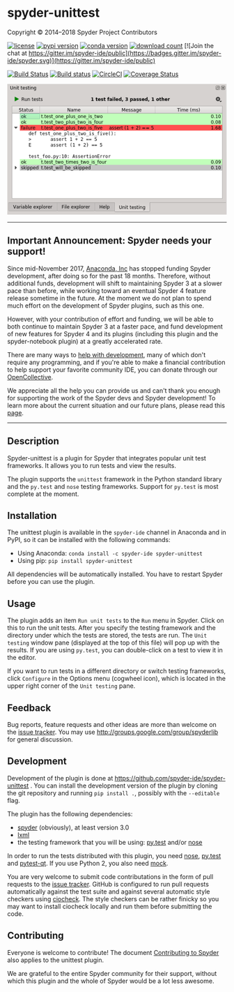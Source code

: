# spyder-unittest

Copyright © 2014–2018 Spyder Project Contributors

[![license](https://img.shields.io/pypi/l/spyder-unittest.svg)](./LICENSE)
[![pypi version](https://img.shields.io/pypi/v/spyder-unittest.svg)](https://pypi.python.org/pypi/spyder-unittest)
[![conda version](https://img.shields.io/conda/v/spyder-ide/spyder-unittest.svg)](https://www.anaconda.com/download/)
[![download count](https://img.shields.io/conda/d/spyder-ide/spyder-unittest.svg)](https://www.anaconda.com/download/)
[![Join the chat at https://gitter.im/spyder-ide/public](https://badges.gitter.im/spyder-ide/spyder.svg)](https://gitter.im/spyder-ide/public)

[![Build Status](https://travis-ci.org/spyder-ide/spyder-unittest.svg?branch=master)](https://travis-ci.org/spyder-ide/spyder-unittest)
[![Build status](https://ci.appveyor.com/api/projects/status/d9wa6whp1fpq4uii?svg=true)](https://ci.appveyor.com/project/spyder-ide/spyder-unittest)
[![CircleCI](https://circleci.com/gh/spyder-ide/spyder-unittest/tree/master.svg?style=shield)](https://circleci.com/gh/spyder-ide/spyder-unittest/tree/master)
[![Coverage Status](https://coveralls.io/repos/github/spyder-ide/spyder-unittest/badge.svg?branch=master)](https://coveralls.io/github/spyder-ide/spyder-unittest?branch=master)

![Screenshot of spyder-unittest plugin](./screenshot.png)

----

## Important Announcement: Spyder needs your support!

Since mid-November 2017, [Anaconda, Inc](https://www.anaconda.com/) has
stopped funding Spyder development, after doing so for the past 18
months. Therefore, without additional funds, development will shift to
maintaining Spyder 3 at a slower pace than before, while working
toward an eventual Spyder 4 feature release sometime in the future.
At the moment we do not plan to spend much effort on the development of
Spyder plugins, such as this one.

However, with your contribution of effort and funding, we will be able to
both continue to maintain Spyder 3 at a faster pace, and fund development of
new features for Spyder 4 and its plugins (including this plugin and the
spyder-notebook plugin) at a greatly accelerated rate.

There are many ways to [help with development](
https://github.com/spyder-ide/spyder/wiki/Contributing-to-Spyder), many of
which don't require any programming, and if you're able to make a
financial contribution to help support your favorite community IDE, you can
donate through our [OpenCollective](https://opencollective.com/spyder).

We appreciate all the help you can provide us and can't thank you enough for
supporting the work of the Spyder devs and Spyder development! To learn more
about the current situation and our future plans, please read this [page](
https://github.com/spyder-ide/spyder/wiki/Anaconda-stopped-funding-Spyder).

----

## Description

Spyder-unittest is a plugin for Spyder that integrates popular unit test
frameworks. It allows you to run tests and view the results.

The plugin supports the `unittest` framework in the Python
standard library and the `py.test` and `nose` testing frameworks.
Support for `py.test` is most complete at the moment.

## Installation

The unittest plugin is available in the `spyder-ide` channel in Anaconda and in PyPI,
so it can be installed with the following commands:

* Using Anaconda: `conda install -c spyder-ide spyder-unittest`
* Using pip: `pip install spyder-unittest`

All dependencies will be automatically installed. You have to restart Spyder before
you can use the plugin.

## Usage

The plugin adds an item `Run unit tests` to the `Run` menu in Spyder.
Click on this to run the unit tests. After you specify the testing framework
and the directory under which the tests are stored, the tests are run.
The `Unit testing` window pane (displayed at the top of this file) will pop up
with the results. If you are using `py.test`, you can double-click on a test
to view it in the editor.

If you want to run tests in a different directory or switch testing
frameworks, click `Configure` in the Options menu (cogwheel icon),
which is located in the upper right corner of the `Unit testing` pane.

## Feedback

Bug reports, feature requests and other ideas are more than welcome on the
[issue tracker](https://github.com/spyder-ide/spyder-unittest/issues).
You may use <http://groups.google.com/group/spyderlib> for general discussion.

## Development

Development of the plugin is done at https://github.com/spyder-ide/spyder-unittest .
You can install the development version of the plugin by cloning the git repository
and running `pip install .`, possibly with the `--editable` flag.

The plugin has the following dependencies:

* [spyder](https://github.com/spyder-ide/spyder) (obviously), at least version 3.0
* [lxml](http://lxml.de/)
* the testing framework that you will be using: [py.test](https://pytest.org)
  and/or [nose](https://nose.readthedocs.io)

In order to run the tests distributed with this plugin, you need
[nose](https://nose.readthedocs.io), [py.test](https://pytest.org)
and [pytest-qt](https://github.com/pytest-dev/pytest-qt). If you use Python 2,
you also need [mock](https://github.com/testing-cabal/mock).

You are very welcome to submit code contributations in the form of pull
requests to the
[issue tracker](https://github.com/spyder-ide/spyder-unittest/issues).
GitHub is configured to run pull requests automatically against the test suite
and against several automatic style checkers using
[ciocheck](https://github.com/ContinuumIO/ciocheck).
The style checkers can be rather finicky so you may want to install ciocheck
locally and run them before submitting the code.

## Contributing

Everyone is welcome to contribute! The document [Contributing to Spyder](
https://github.com/spyder-ide/spyder/blob/master/CONTRIBUTING.md)
also applies to the unittest plugin.

We are grateful to the entire Spyder community for their support, without which
this plugin and the whole of Spyder would be a lot less awesome.
